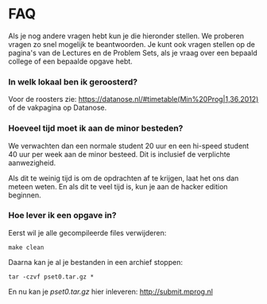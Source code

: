 # FAQ

Als je nog andere vragen hebt kun je die hieronder stellen. We proberen vragen zo snel mogelijk te beantwoorden. Je kunt ook vragen stellen op de pagina's van de Lectures en de Problem Sets, als je vraag over een bepaald college of een bepaalde opgave hebt.

### In welk lokaal ben ik geroosterd?

Voor de roosters zie: <https://datanose.nl/#timetable(Min%20Prog|1,36,2012)> of de vakpagina op Datanose.

### Hoeveel tijd moet ik aan de minor besteden?

We verwachten dan een normale student 20 uur en een hi-speed student 40 uur per week aan de minor besteed. Dit is inclusief de verplichte aanwezigheid.

Als dit te weinig tijd is om de opdrachten af te krijgen, laat het ons dan meteen weten. En als dit te veel tijd is, kun je aan de hacker edition beginnen.

### Hoe lever ik een opgave in?

Eerst wil je alle gecompileerde files verwijderen:

    make clean

Daarna kan je al je bestanden in een archief stoppen:

    tar -czvf pset0.tar.gz *

En nu kan je *pset0.tar.gz* hier inleveren: <http://submit.mprog.nl>

